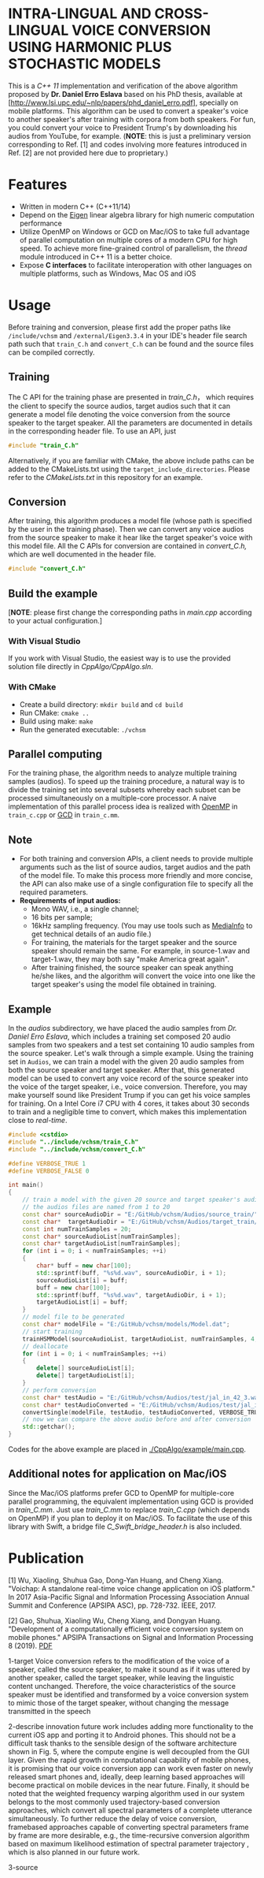 # INTRA-LINGUAL AND CROSS-LINGUAL VOICE CONVERSION USING HARMONIC PLUS STOCHASTIC MODELS
This is a *C++ 11* implementation and verification of the above algorithm proposed by **Dr. Daniel Erro Eslava** based on his PhD thesis, available at [http://www.lsi.upc.edu/~nlp/papers/phd_daniel_erro.pdf], specially on mobile platforms. This algorithm can be used to convert a speaker's voice to another speaker's after training with corpora from both speakers. For fun, you could convert your voice to President Trump's by downloading his audios from YouTube, for example. (**NOTE**: this is just a preliminary version corresponding to Ref. [1] and codes involving more features introduced in Ref. [2] are not provided here due to proprietary.)

# Features
+ Written in modern C++ (C++11/14)
+ Depend on the [Eigen](http://eigen.tuxfamily.org/index.php?title=Main_Page) linear algebra library for high numeric computation performance
+ Utilize OpenMP on Windows or GCD on Mac/iOS to take full advantage of parallel computation on multiple cores of a modern CPU for high speed. To achieve more fine-grained control of parallelism, the *thread* module introduced in C++ 11 is a better choice.
+ Expose **C interfaces** to facilitate interoperation with other languages on multiple platforms, such as Windows, Mac OS and iOS

# Usage
Before training and conversion, please first add the proper paths like `/include/vchsm` and `/external/Eigen3.3.4` in your IDE's header file search path such that `train_C.h` and `convert_C.h` can be found and the source files can be compiled correctly.
## Training
The C API for the training phase are presented in *train_C.h*， which requires the client to specify the source audios, target audios such that it can generate a model file denoting the voice conversion from the source speaker to the target speaker. All the parameters are documented in details in the corresponding header file.
To use an API, just 
```c++
#include "train_C.h"
```
Alternatively, if you are familiar with CMake, the above include paths can be added to the CMakeLists.txt using the `target_include_directories`. Please refer to the *CMakeLists.txt* in this repository for an example. 

## Conversion

After training, this algorithm produces a model file (whose path is specified by the user in the training phase). Then we can convert any voice audios from the source speaker to make it hear like the target speaker's voice with this model file. All the C APIs for conversion are contained in *convert_C.h,* which are well documented in the header file.
```c++
#include "convert_C.h"
```
## Build the example
[**NOTE**: please first change the corresponding paths in *main.cpp* according to your actual configuration.]

### With Visual Studio

If you work with Visual Studio, the easiest way is to use the provided solution file directly in *CppAlgo/CppAlgo.sln*.
### With CMake
+ Create a build directory: `mkdir build` and `cd build`
+ Run CMake: `cmake ..`
+ Build using make: `make`
+ Run the generated executable: `./vchsm`


## Parallel computing

For the training phase, the algorithm needs to analyze multiple training samples (audios). To speed up the training procedure, a natural way is to divide the training set into several subsets whereby each subset can be processed simultaneously on a multiple-core processor. A naive implementation of this parallel process idea is realized with [OpenMP](https://en.wikipedia.org/wiki/OpenMP) in `train_c.cpp` or [GCD](https://en.wikipedia.org/wiki/Grand_Central_Dispatch) in `train_c.mm`.

## Note
+ For both training and conversion APIs, a client needs to provide multiple arguments such as the list of source audios, target audios and the path of the model file. To make this process more friendly and more concise, the API can also make use of a single configuration file to specify all the required parameters. 
+ **Requirements of input audios:**
	- Mono WAV, i.e., a single channel;
	- 16 bits per sample;
	- 16kHz sampling frequency.
(You may use tools such as [MediaInfo](https://mediaarea.net/en/MediaInfo/Download) to get technical details of an audio file.)
	- For training, the materials for the target speaker and the source speaker should remain the same. For example, in source-1.wav and target-1.wav, they may both say "make America great again". 
	- After training finished, the source speaker can speak anything he/she likes, and the algorithm will convert the voice into one like the target speaker's using the model file obtained in training.

## Example
In the *audios* subdirectory, we have placed the audio samples from *Dr. Daniel Erro Eslava*, which includes a training set composed 20 audio samples from two speakers and a test set containing 10 audio samples from the source speaker.
Let's walk through a simple example. Using the training set in `Audios`, we can train a model with the given 20 audio samples from both the source speaker and target speaker. After that, this generated model can be used to convert any voice record of the source speaker into the voice of the target speaker, i.e., voice conversion.  Therefore, you may make yourself sound like President Trump if you can get his voice samples for training.
On a Intel Core i7 CPU with 4 cores, it takes about 30 seconds to train and a negligible time to convert, which makes this implementation close to *real-time*.

```c++
#include <cstdio>
#include "../include/vchsm/train_C.h"
#include "../include/vchsm/convert_C.h"

#define VERBOSE_TRUE 1
#define VERBOSE_FALSE 0

int main()
{
	// train a model with the given 20 source and target speaker's audios
	// the audios files are named from 1 to 20
	const char* sourceAudioDir = "E:/GitHub/vchsm/Audios/source_train/";
	const char*  targetAudioDir = "E:/GitHub/vchsm/Audios/target_train/";
	const int numTrainSamples = 20;
	const char* sourceAudioList[numTrainSamples];
	const char* targetAudioList[numTrainSamples];
	for (int i = 0; i < numTrainSamples; ++i)
	{
		char* buff = new char[100];
		std::sprintf(buff, "%s%d.wav", sourceAudioDir, i + 1);
		sourceAudioList[i] = buff;
		buff = new char[100];
		std::sprintf(buff, "%s%d.wav", targetAudioDir, i + 1);
		targetAudioList[i] = buff;
	}
	// model file to be generated
	const char* modelFile = "E:/GitHub/vchsm/models/Model.dat";
	// start training	
	trainHSMModel(sourceAudioList, targetAudioList, numTrainSamples, 4, modelFile, VERBOSE_TRUE);
	// deallocate
	for (int i = 0; i < numTrainSamples; ++i)
	{
		delete[] sourceAudioList[i];
		delete[] targetAudioList[i];
	}
	// perform conversion
	const char* testAudio = "E:/GitHub/vchsm/Audios/test/jal_in_42_3.wav";
	const char* testAudioConverted = "E:/GitHub/vchsm/Audios/test/jal_in_42_3_c.wav";
	convertSingle(modelFile, testAudio, testAudioConverted, VERBOSE_TRUE);
	// now we can compare the above audio before and after conversion
	std::getchar();
}
```
Codes for the above example are placed in [./CppAlgo/example/main.cpp](./CppAlgo/example/main.cpp).

## Additional notes for application on Mac/iOS
Since the Mac/iOS platforms prefer GCD to OpenMP for multiple-core parallel programming, the equivalent implementation using GCD is provided in *train_C.mm*.  Just use *train_C.mm*  to replace *train_C.cpp* (which depends on OpenMP) if you plan to deploy it on Mac/iOS. To facilitate the use of this library with Swift, a bridge file *C_Swift_bridge_header.h* is also included. 

# Publication
[1] Wu, Xiaoling, Shuhua Gao, Dong-Yan Huang, and Cheng Xiang. "Voichap: A standalone real-time voice change application on iOS platform." In 2017 Asia-Pacific Signal and Information Processing Association Annual Summit and Conference (APSIPA ASC), pp. 728-732. IEEE, 2017.

[2] Gao, Shuhua, Xiaoling Wu, Cheng Xiang, and Dongyan Huang. "Development of a computationally efficient voice conversion system on mobile phones." APSIPA Transactions on Signal and Information Processing 8 (2019). [PDF](https://www.researchgate.net/publication/330140206_Development_of_a_computationally_efficient_voice_conversion_system_on_mobile_phones)

1-target
Voice conversion refers to the modification of the voice of
a speaker, called the source speaker, to make it sound as if
it was uttered by another speaker, called the target speaker,
while leaving the linguistic content unchanged. Therefore,
the voice characteristics of the source speaker must be identified and transformed by a voice conversion system to
mimic those of the target speaker, without changing the
message transmitted in the speech 


2-describe innovation 
future work includes adding more functionality to the
current iOS app and porting it to Android phones. This
should not be a difficult task thanks to the sensible design
of the software architecture shown in Fig. 5, where the compute engine is well decoupled from the GUI layer. Given
the rapid growth in computational capability of mobile
phones, it is promising that our voice conversion app can
work even faster on newly released smart phones and, ideally, deep learning based approaches will become practical
on mobile devices in the near future. Finally, it should
be noted that the weighted frequency warping algorithm
used in our system belongs to the most commonly used
trajectory-based conversion approaches, which convert all
spectral parameters of a complete utterance simultaneously.
To further reduce the delay of voice conversion, framebased approaches capable of converting spectral parameters
frame by frame are more desirable, e.g., the time-recursive
conversion algorithm based on maximum likelihood estimation of spectral parameter trajectory , which is also
planned in our future work.


3-source 
 
